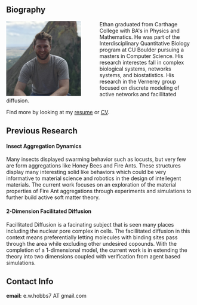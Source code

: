 ## Biography

<img style="float: left; padding-right: 50px;" src="IMG_3364 3.jpg" width="200" height="200">
Ethan graduated from Carthage College with BA's in Physics and Mathematics. He was part of the Interdisciplinary Quantitative Biology program at CU Boulder pursuing a masters in Computer Science. His research interestes fall in complex biological systems, networks systems, and biostatistics. His research in the Vernerey group focused on discrete modeling of active networks and facillitated diffusion.

Find more by looking at my [resume]() or [CV](https://github.com/ethan-hobbs/ethan-hobbs.github.io/blob/master/_includes/CV_EH.pdf). 

## Previous Research

#### Insect Aggregation Dynamics
Many insects displayed swarming behavior such as locusts, but very few are form aggregations like Honey Bees and Fire Ants. These structures display many interesting solid like behaviors which could be very informative to material science and robotics in the design of intellegent materials. The current work focuses on an exploration of the material properties of Fire Ant aggregations through experiments and simulations to further build active soft matter theory. 

#### 2-Dimension Facilitated Diffusion
Facillitated Diffusion is a facinating subject that is seen many places including the nuclear pore complex in cells. The facillitated diffusion in this context means preferentially letting molecules with binding sites pass through the area while excluding other undesired copounds. With the completion of a 1-dimensional model, the current work is in extending the theory into two dimensions coupled with verification from agent based simulations.

## Contact Info
**email:**  e.w.hobbs7 AT gmail.com
